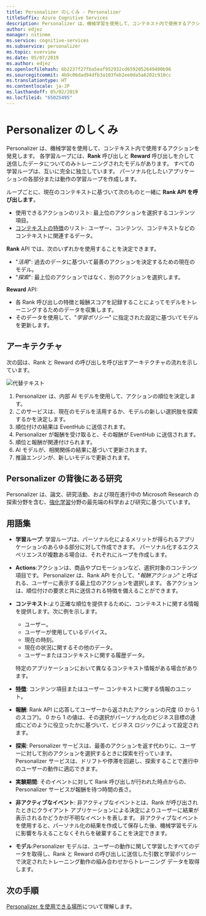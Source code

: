 ```yaml
---
title: Personalizer のしくみ - Personalizer
titleSuffix: Azure Cognitive Services
description: Personalizer は、機械学習を使用して、コンテキスト内で使用するアクションを発見します。 各学習ループには、Rank 呼び出しと Reward 呼び出しを介して送信したデータについてのみトレーニングされたモデルがあります。 すべての学習ループは、互いに完全に独立しています。
author: edjez
manager: nitinme
ms.service: cognitive-services
ms.subservice: personalizer
ms.topic: overview
ms.date: 05/07/2019
ms.author: edjez
ms.openlocfilehash: 6b2237f27fba5eaf952932cd6592052649400b96
ms.sourcegitcommit: 4b9c06dad94dfb3a103feb2ee0da5a6202c910cc
ms.translationtype: HT
ms.contentlocale: ja-JP
ms.lasthandoff: 05/02/2019
ms.locfileid: "65025495"
---
```

# <a name="how-personalizer-works"></a>Personalizer のしくみ

Personalizer は、機械学習を使用して、コンテキスト内で使用するアクションを発見します。 各学習ループには、**Rank** 呼び出しと **Reward** 呼び出しを介して送信したデータについてのみトレーニングされたモデルがあります。 すべての学習ループは、互いに完全に独立しています。 パーソナル化したいアプリケーションの各部分または動作の学習ループを作成します。

ループごとに、現在のコンテキストに基づいて次のものと一緒に **Rank API を呼び出します**。

* 使用できるアクションのリスト: 最上位のアクションを選択するコンテンツ項目。
* [コンテキストの特徴](concepts-features.md)のリスト: ユーザー、コンテンツ、コンテキストなどのコンテキストに関連するデータ。

**Rank** API では、次のいずれかを使用することを決定できます。

* "_活用_": 過去のデータに基づいて最善のアクションを決定するための現在のモデル。
* "_探索_": 最上位のアクションではなく、別のアクションを選択します。

**Reward** API: 

* 各 Rank 呼び出しの特徴と報酬スコアを記録することによってモデルをトレーニングするためのデータを収集します。
* そのデータを使用して、"_学習ポリシー_" に指定された設定に基づいてモデルを更新します。

## <a name="architecture"></a>アーキテクチャ

次の図は、Rank と Reward の呼び出しを呼び出すアーキテクチャの流れを示しています。

![代替テキスト](./media/how-personalizer-works/personalization-how-it-works.png "パーソナル化のしくみ")

1. Personalizer は、内部 AI モデルを使用して、アクションの順位を決定します。
1. このサービスは、現在のモデルを活用するか、モデルの新しい選択肢を探索するかを決定します。  
1. 順位付けの結果は EventHub に送信されます。
1. Personalizer が報酬を受け取ると、その報酬が EventHub に送信されます。 
1. 順位と報酬が関連付けられます。
1. AI モデルが、相関関係の結果に基づいて更新されます。
1. 推論エンジンが、新しいモデルで更新されます。 

## <a name="research-behind-personalizer"></a>Personalizer の背後にある研究

Personalizer は、論文、研究活動、および現在進行中の Microsoft Research の探索分野を含む、[強化学習](concepts-reinforcement-learning.md)分野の最先端の科学および研究に基づいています。

## <a name="terminology"></a>用語集

* **学習ループ**: 学習ループは、パーソナル化によるメリットが得られるアプリケーションのあらゆる部分に対して作成できます。 パーソナル化するエクスペリエンスが複数ある場合は、それぞれにループを作成します。 

* **Actions**:アクションは、商品やプロモーションなど、選択対象のコンテンツ項目です。 Personalizer は、Rank API を介して、"_報酬アクション_" と呼ばれる、ユーザーに表示する最上位のアクションを選択します。 各アクションは、順位付けの要求と共に送信される特徴を備えることができます。

* **コンテキスト**:より正確な順位を提供するために、コンテキストに関する情報を提供します。次に例を示します。
    * ユーザー。
    * ユーザーが使用しているデバイス。 
    * 現在の時刻。
    * 現在の状況に関するその他のデータ。
    * ユーザーまたはコンテキストに関する履歴データ。

    特定のアプリケーションにおいて異なるコンテキスト情報がある場合があります。 

* **[特徴](concepts-features.md)**: コンテンツ項目またはユーザー コンテキストに関する情報のユニット。

* **報酬**: Rank API に応答してユーザーから返されたアクションの尺度 (0 から 1 のスコア)。 0 から 1 の値は、その選択がパーソナル化のビジネス目標の達成にどのように役立ったかに基づいて、ビジネス ロジックによって設定されます。 

* **探索**: Personalizer サービスは、最善のアクションを返す代わりに、ユーザーに対して別のアクションを選択するときに探索を行っています。 Personalizer サービスは、ドリフトや停滞を回避し、探索することで進行中のユーザーの動作に適応できます。 

* **実験期間**: そのイベントに対して Rank 呼び出しが行われた時点からの、Personalizer サービスが報酬を待つ時間の長さ。

* **非アクティブなイベント**: 非アクティブなイベントとは、Rank が呼び出されたときにクライアント アプリケーションによる決定によりユーザーに結果が表示されるかどうかが不明なイベントを表します。 非アクティブなイベントを使用すると、パーソナル化の結果を作成して保存した後、機械学習モデルに影響を与えることなくそれらを破棄することを決定できます。

* **モデル**:Personalizer モデルは、ユーザーの動作に関して学習したすべてのデータを取得し、Rank と Reward の呼び出しに送信した引数と学習ポリシーで決定されたトレーニング動作の組み合わせからトレーニング データを取得します。 

## <a name="next-steps"></a>次の手順

[Personalizer を使用できる場所](where-can-you-use-personalizer.md)について理解します。